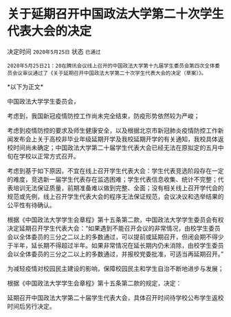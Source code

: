 # 关于延期召开中国政法大学第二十次学生代表大会的决定

决定时间 `2020年5月25日` 
状态 `已通过`

```text
2020年5月25日21：20在腾讯会议线上召开的中国政法大学第十九届学生委员会第四次全体委员会议审议通过了《关于延期召开中国政法大学第二十次学生代表大会的决定（草案）》。
```

\*以下为正文\*

中国政法大学学生委员会，

考虑到，我国新冠疫情防控工作尚未完全结束，防疫形势依然较为严峻；

考虑到疫情防控的要求及师生健康安全，以及根据北京市新冠肺炎疫情防控工作新闻发布会上关于高校非毕业年级延期开学及我校延期开学的有关通知，我校具体返校时间尚未确定；中国政法大学第二十届学生代表大会已经无法在原拟定的五月中旬在学校以正常方式召开。

考虑到基于如下原因，不宜在线上召开学生代表大会：学生代表竞选阶段存在一定的难度，竞选新一届学生代表存在监选困难；学生代表信息收集、统计不完整；代表培训无法保证质量，前期准备难以做到完整、全面；没有相关线上召开学代会的规范或先例，线上召开学生代表大会的程序无法保证规范，会议决议和选举结果的公平性有待确认。

根据《中国政法大学学生会章程》第十五条第二款，中国政法大学学生委员会有权决定延期召开学生代表大会：“如果遇到不能召开会议的非常情况，由校学生委员会以全体委员的三分之二以上的多数通过，可以提前或延期召开，但闭会期不得少于半年，延长期不得超过半年。如果非常情况在延长期内仍未消除，由校学生委员会以全体委员的三分之二以上的多数通过，并报校党委批准，可适当再延期召开。”

为减轻疫情对校园民主建设的影响，保障校园民主和学生自治不断地进步与发展；

根据《中国政法大学学生会章程》第十五条第二款的规定，决定：

延期召开中国政法大学第二十届学生代表大会，具体召开时间待学校公布学生返校时间后另行决定。

